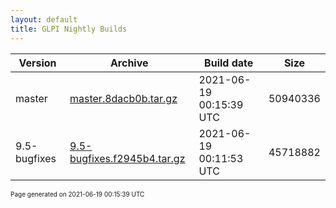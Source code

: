 ```yaml
---
layout: default
title: GLPI Nightly Builds
---
```


Version|Archive|Build date|Size
---|---|---|---
master|[master.8dacb0b.tar.gz](master.8dacb0b.tar.gz)|2021-06-19 00:15:39 UTC|50940336
9.5-bugfixes|[9.5-bugfixes.f2945b4.tar.gz](9.5-bugfixes.f2945b4.tar.gz)|2021-06-19 00:11:53 UTC|45718882

<font size="1">Page generated on 2021-06-19 00:15:39 UTC</font>
